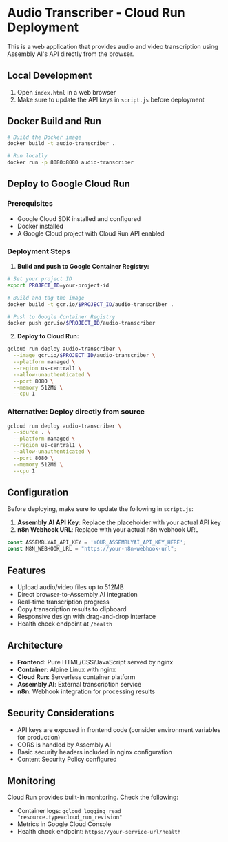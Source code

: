 # Audio Transcriber - Cloud Run Deployment

This is a web application that provides audio and video transcription using Assembly AI's API directly from the browser.

## Local Development

1. Open `index.html` in a web browser
2. Make sure to update the API keys in `script.js` before deployment

## Docker Build and Run

```bash
# Build the Docker image
docker build -t audio-transcriber .

# Run locally
docker run -p 8080:8080 audio-transcriber
```

## Deploy to Google Cloud Run

### Prerequisites
- Google Cloud SDK installed and configured
- Docker installed
- A Google Cloud project with Cloud Run API enabled

### Deployment Steps

1. **Build and push to Google Container Registry:**
```bash
# Set your project ID
export PROJECT_ID=your-project-id

# Build and tag the image
docker build -t gcr.io/$PROJECT_ID/audio-transcriber .

# Push to Google Container Registry
docker push gcr.io/$PROJECT_ID/audio-transcriber
```

2. **Deploy to Cloud Run:**
```bash
gcloud run deploy audio-transcriber \
  --image gcr.io/$PROJECT_ID/audio-transcriber \
  --platform managed \
  --region us-central1 \
  --allow-unauthenticated \
  --port 8080 \
  --memory 512Mi \
  --cpu 1
```

### Alternative: Deploy directly from source

```bash
gcloud run deploy audio-transcriber \
  --source . \
  --platform managed \
  --region us-central1 \
  --allow-unauthenticated \
  --port 8080 \
  --memory 512Mi \
  --cpu 1
```

## Configuration

Before deploying, make sure to update the following in `script.js`:

1. **Assembly AI API Key**: Replace the placeholder with your actual API key
2. **n8n Webhook URL**: Replace with your actual n8n webhook URL

```javascript
const ASSEMBLYAI_API_KEY = 'YOUR_ASSEMBLYAI_API_KEY_HERE';
const N8N_WEBHOOK_URL = "https://your-n8n-webhook-url";
```

## Features

- Upload audio/video files up to 512MB
- Direct browser-to-Assembly AI integration
- Real-time transcription progress
- Copy transcription results to clipboard
- Responsive design with drag-and-drop interface
- Health check endpoint at `/health`

## Architecture

- **Frontend**: Pure HTML/CSS/JavaScript served by nginx
- **Container**: Alpine Linux with nginx
- **Cloud Run**: Serverless container platform
- **Assembly AI**: External transcription service
- **n8n**: Webhook integration for processing results

## Security Considerations

- API keys are exposed in frontend code (consider environment variables for production)
- CORS is handled by Assembly AI
- Basic security headers included in nginx configuration
- Content Security Policy configured

## Monitoring

Cloud Run provides built-in monitoring. Check the following:
- Container logs: `gcloud logging read "resource.type=cloud_run_revision"`
- Metrics in Google Cloud Console
- Health check endpoint: `https://your-service-url/health`
